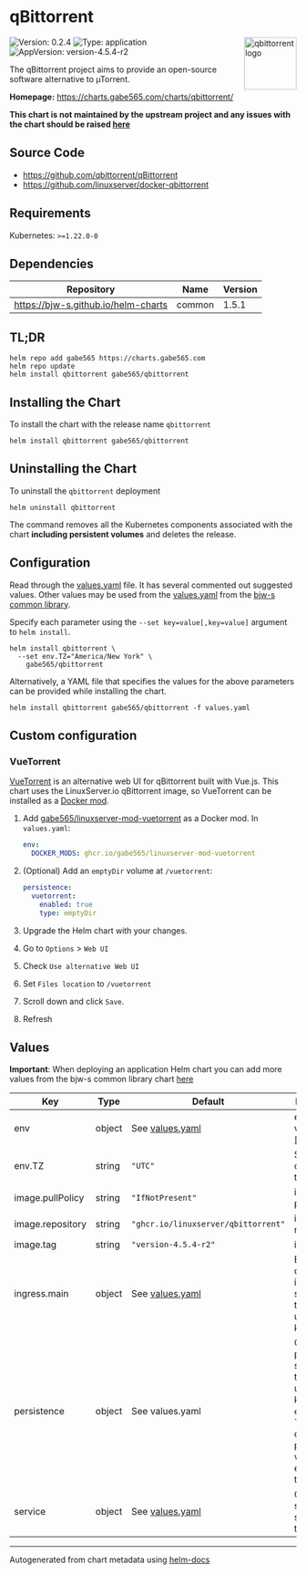 # qBittorrent

<img src="https://raw.githubusercontent.com/qbittorrent/qBittorrent/master/src/icons/qbittorrent-tray.svg" align="right" width="92" alt="qbittorrent logo">

![Version: 0.2.4](https://img.shields.io/badge/Version-0.2.4-informational?style=flat)
![Type: application](https://img.shields.io/badge/Type-application-informational?style=flat)
![AppVersion: version-4.5.4-r2](https://img.shields.io/badge/AppVersion-version--4.5.4--r2-informational?style=flat)

The qBittorrent project aims to provide an open-source software alternative to µTorrent.

**Homepage:** <https://charts.gabe565.com/charts/qbittorrent/>

**This chart is not maintained by the upstream project and any issues with the chart should be raised
[here](https://github.com/gabe565/charts/issues/new?assignees=gabe565&labels=bug&template=bug_report.yaml&name=qbittorrent&version=0.2.4)**

## Source Code

* <https://github.com/qbittorrent/qBittorrent>
* <https://github.com/linuxserver/docker-qbittorrent>

## Requirements

Kubernetes: `>=1.22.0-0`

## Dependencies

| Repository | Name | Version |
|------------|------|---------|
| <https://bjw-s.github.io/helm-charts> | common | 1.5.1 |

## TL;DR

```console
helm repo add gabe565 https://charts.gabe565.com
helm repo update
helm install qbittorrent gabe565/qbittorrent
```

## Installing the Chart

To install the chart with the release name `qbittorrent`

```console
helm install qbittorrent gabe565/qbittorrent
```

## Uninstalling the Chart

To uninstall the `qbittorrent` deployment

```console
helm uninstall qbittorrent
```

The command removes all the Kubernetes components associated with the chart **including persistent volumes** and deletes the release.

## Configuration

Read through the [values.yaml](./values.yaml) file. It has several commented out suggested values.
Other values may be used from the [values.yaml](https://github.com/bjw-s/helm-charts/tree/main/charts/library/common/values.yaml) from the [bjw-s common library](https://github.com/bjw-s/helm-charts/tree/main/charts/library/common).

Specify each parameter using the `--set key=value[,key=value]` argument to `helm install`.

```console
helm install qbittorrent \
  --set env.TZ="America/New York" \
    gabe565/qbittorrent
```

Alternatively, a YAML file that specifies the values for the above parameters can be provided while installing the chart.

```console
helm install qbittorrent gabe565/qbittorrent -f values.yaml
```

## Custom configuration

### VueTorrent

[VueTorrent](https://github.com/WDaan/VueTorrent) is an alternative web UI for qBittorrent built with Vue.js.
This chart uses the LinuxServer.io qBittorrent image, so VueTorrent can be installed as a
[Docker mod](https://github.com/linuxserver/docker-mods).

1. Add [gabe565/linuxserver-mod-vuetorrent](https://github.com/gabe565/linuxserver-mod-vuetorrent) as a
Docker mod. In `values.yaml`:
    ```yaml
    env:
      DOCKER_MODS: ghcr.io/gabe565/linuxserver-mod-vuetorrent
    ```

2. (Optional) Add an `emptyDir` volume at `/vuetorrent`:
    ```yaml
    persistence:
      vuetorrent:
        enabled: true
        type: emptyDir
    ```

3. Upgrade the Helm chart with your changes.
4. Go to `Options` > `Web UI`
5. Check `Use alternative Web UI`
6. Set `Files location` to `/vuetorrent`
7. Scroll down and click `Save`.
8. Refresh

## Values

**Important**: When deploying an application Helm chart you can add more values from the bjw-s common library chart [here](https://github.com/bjw-s/helm-charts/tree/main/charts/library/common)

| Key | Type | Default | Description |
|-----|------|---------|-------------|
| env | object | See [values.yaml](./values.yaml) | environment variables. [[ref]](https://github.com/linuxserver/docker-qbittorrent#parameters) |
| env.TZ | string | `"UTC"` | Set the container timezone |
| image.pullPolicy | string | `"IfNotPresent"` | image pull policy |
| image.repository | string | `"ghcr.io/linuxserver/qbittorrent"` | image repository |
| image.tag | string | `"version-4.5.4-r2"` | image tag |
| ingress.main | object | See [values.yaml](./values.yaml) | Enable and configure ingress settings for the chart under this key. |
| persistence | object | See values.yaml | Configure persistence settings for the chart under this key. Set `enabled` to `true' to create persistant volumes for each of these. |
| service | object | See [values.yaml](./values.yaml) | Configures service settings for the chart. |

---
Autogenerated from chart metadata using [helm-docs](https://github.com/norwoodj/helm-docs)
